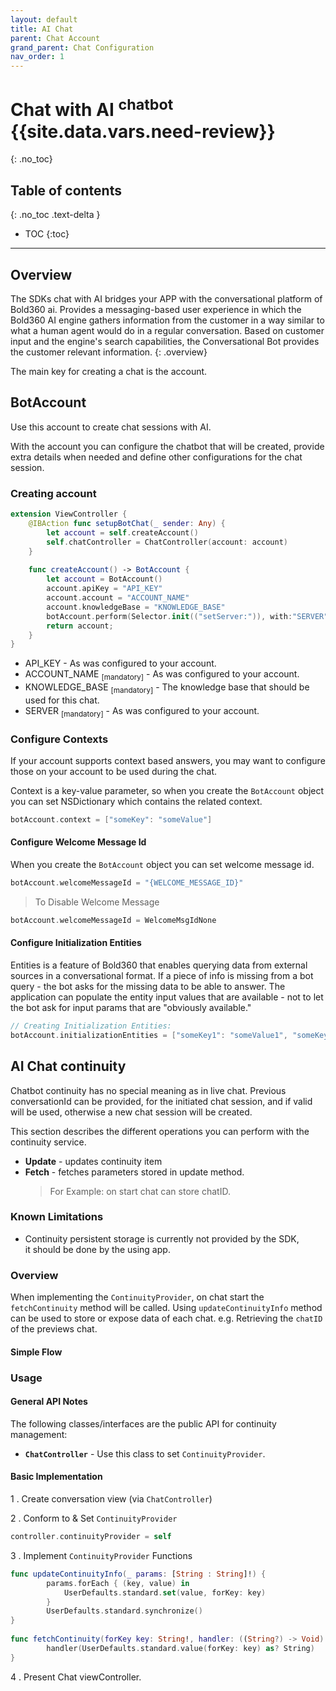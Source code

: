 ```yaml
---
layout: default
title: AI Chat
parent: Chat Account
grand_parent: Chat Configuration
nav_order: 1
---
```


# Chat with AI <sup>chatbot</sup> {{site.data.vars.need-review}}
{: .no_toc}

## Table of contents
{: .no_toc .text-delta }

- TOC
{:toc}

---

## Overview
The SDKs chat with AI bridges your APP with the conversational platform of Bold360 ai. Provides a messaging-based user experience in which the Bold360 AI engine gathers information from the customer in a way similar to what a human agent would do in a regular conversation. Based on customer input and the engine's search capabilities, the Conversational Bot provides the customer relevant information.
{: .overview}

The main key for creating a chat is the account.

## BotAccount
Use this account to create chat sessions with AI.

With the account you can configure the chatbot that will be created, provide extra details when needed and define other configurations for the chat session.

### Creating account

```swift
extension ViewController {
    @IBAction func setupBotChat(_ sender: Any) {
        let account = self.createAccount()
        self.chatController = ChatController(account: account)
    }
    
    func createAccount() -> BotAccount {
        let account = BotAccount()
        account.apiKey = "API_KEY"
        account.account = "ACCOUNT_NAME"
        account.knowledgeBase = "KNOWLEDGE_BASE"
        botAccount.perform(Selector.init(("setServer:")), with:"SERVER")
        return account;
    }
}
``` 

- API_KEY - As was configured to your account.
- ACCOUNT_NAME <sub>[mandatory]</sub> - As was configured to your account.
- KNOWLEDGE_BASE <sub>[mandatory]</sub> - The knowledge base that should be used for this chat.
- SERVER <sub>[mandatory]</sub> - As was configured to your account.

### Configure Contexts
If your account supports context based answers, you may want to configure those on your account to be used during the chat.

Context is a key-value parameter, so when you create the `BotAccount` object you can set NSDictionary which contains the related context.

```swift
botAccount.context = ["someKey": "someValue"]
```
#### Configure Welcome Message Id
When you create the `BotAccount` object you can set welcome message id.

```swift
botAccount.welcomeMessageId = "{WELCOME_MESSAGE_ID}"
```

>To Disable Welcome Message 

```swift
botAccount.welcomeMessageId = WelcomeMsgIdNone
```

#### Configure Initialization Entities
Entities is a feature of Bold360 that enables querying data from external sources in a conversational format.
If a piece of info is missing from a bot query - the bot asks for the missing data to be able to answer.
The application can populate the entity input values that are available - not to let the bot ask for input params that are "obviously available."

``` swift
// Creating Initialization Entities:
botAccount.initializationEntities = ["someKey1": "someValue1", "someKey1": "someValue2"]
```

## AI Chat continuity
Chatbot continuity has no special meaning as in live chat. 
Previous conversationId can be provided, for the initiated chat session, and if valid will be used, otherwise a new chat session will be created.

This section describes the different operations you can perform with the continuity service.

* **Update** - updates continuity item 
* **Fetch** - fetches parameters stored in update method.
  > For Example: on start chat can store chatID.

### Known Limitations

* Continuity persistent storage is currently not provided by the SDK, <br />
  it should be done by the using app. 

### Overview
When implementing the `ContinuityProvider`, on chat start the `fetchContinuity` method will be called.
Using `updateContinuityInfo` method can be used to store or expose data of each chat. e.g. Retrieving the `chatID` of the previews chat.
 
#### Simple Flow  

### Usage  

#### General API Notes  

The following classes/interfaces are the public API for continuity management:

* **`ChatController`** - Use this class to set `ContinuityProvider`.

#### Basic Implementation

1 . Create conversation view (via `ChatController`)

2 . Conform to & Set `ContinuityProvider`
 
```swift
controller.continuityProvider = self
```

3 . Implement `ContinuityProvider` Functions

```swift
func updateContinuityInfo(_ params: [String : String]!) {
        params.forEach { (key, value) in
            UserDefaults.standard.set(value, forKey: key)
        }
        UserDefaults.standard.synchronize()
}
    
func fetchContinuity(forKey key: String!, handler: ((String?) -> Void)!) {
        handler(UserDefaults.standard.value(forKey: key) as? String)
}
``` 
4 . Present Chat viewController.

